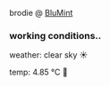 brodie @ [BluMint](https://www.linkedin.com/company/blumint-io/)

<!--weather_start-->
### working conditions..

weather: clear sky ☀️

temp: 4.85 °C 🧥

<!--weather_end-->
